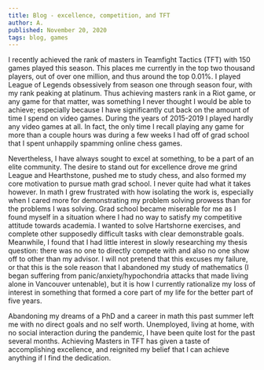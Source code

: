 ```yaml
---
title: Blog - excellence, competition, and TFT
author: A.
published: November 20, 2020
tags: blog, games
---
```


I recently achieved the rank of masters in Teamfight Tactics (TFT) with 150
games played this season. This places me currently in the top two thousand
players, out of over one million, and thus around the top 0.01%.
I played League of Legends obsessively from season one through
season four, with my rank peaking at platinum. Thus achieving masters rank in a
Riot game, or any game for that matter, was something I never thought I would
be able to achieve; especially because I have significantly cut back on the
amount of time
I spend on video games. During the years of 2015-2019 I played hardly
any video games at all. In fact, the only time I recall playing any game for
more than a couple hours
was during a few weeks I had off of grad school that I spent unhappily spamming online
chess games.

Nevertheless, I have always sought to excel at something, to be a part of an
elite community. The desire to stand out for excellence drove me grind League
and Hearthstone,
pushed me to study chess, and also formed my core motivation to pursue math
grad school. I never quite had what it takes however. In math I grew
frustrated with how isolating the work is, especially when I cared more for
demonstrating my problem solving prowess than for the problems I was solving.
Grad school became miserable for me as I found myself in a situation where
I had no way to satisfy my competitive attitude towards academia.
I wanted to solve Hartshorne exercises,
and complete other supposedly difficult tasks with clear demonstrable goals.
Meanwhile, I found that I had little
interest in slowly researching my thesis question: there was no one to directly
compete with and also no one show off to other than my advisor. I will not
pretend that this excuses my failure, or that this is the sole reason that I
abandoned my study of mathematics (I began suffering from
panic/anxiety/hypochondria attacks that made living alone in Vancouver
untenable),
but it is how I currently rationalize my loss of interest in something that
formed a core part of my life for the better part of five years.

Abandoning my dreams of a PhD and a career in math this past summer left me
with no direct goals and no self worth. Unemployed, living at home, with no
social interaction during the pandemic, I have been quite lost for the past
several months. Achieving Masters in TFT has given a taste of
accomplishing excellence, and reignited my belief that I can achieve anything
if I find the dedication.
